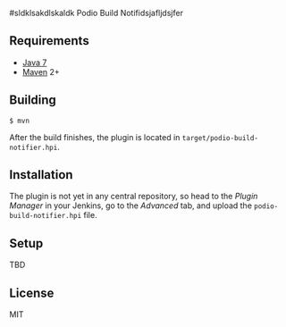 #sldklsakdlskaldk Podio Build Notifidsjafljdsjfer

## Requirements

* [Java 7](http://java.com)
* [Maven](http://maven.apache.org) 2+

## Building

	$ mvn

After the build finishes, the plugin is located in `target/podio-build-notifier.hpi`.

## Installation

The plugin is not yet in any central repository, so head to the *Plugin Manager* in your Jenkins, go to the *Advanced* tab, and upload the `podio-build-notifier.hpi` file.

## Setup

TBD

## License

MIT
